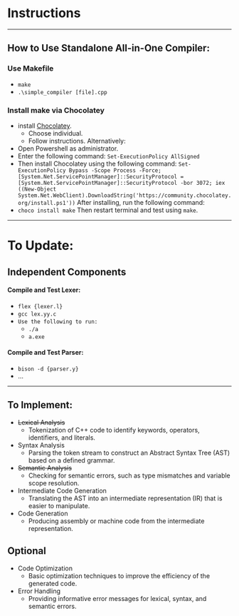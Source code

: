 # Instructions
---
## How to Use Standalone All-in-One Compiler:
### Use Makefile
- ```make```
- ```.\simple_compiler [file].cpp```
### Install make via Chocolatey
- install [Chocolatey](https://chocolatey.org/install).
    - Choose individual.
    - Follow instructions.
Alternatively:
- Open Powershell as administrator.
- Enter the following command: ```Set-ExecutionPolicy AllSigned```
- Then install Chocolatey using the following command: ```Set-ExecutionPolicy Bypass -Scope Process -Force; [System.Net.ServicePointManager]::SecurityProtocol = [System.Net.ServicePointManager]::SecurityProtocol -bor 3072; iex ((New-Object System.Net.WebClient).DownloadString('https://community.chocolatey.org/install.ps1'))```
After installing, run the following command:
- ```choco install make```
Then restart terminal and test using ```make```.
---
# To Update:
## Independent Components
#### Compile and Test Lexer:
- ```flex {lexer.l}```
- ```gcc lex.yy.c```
- ```Use the following to run:```
    - ```./a```
    - ```a.exe```
#### Compile and Test Parser:
- ```bison -d {parser.y}```
- ...


---
## To Implement:
- ~~Lexical Analysis~~
    - Tokenization of C++ code to identify keywords, operators, identifiers, and
literals. 
- Syntax Analysis
    - Parsing the token stream to construct an Abstract Syntax Tree (AST) based on a
defined grammar.
- ~~Semantic Analysis~~
    - Checking for semantic errors, such as type mismatches and variable scope
resolution. 
- Intermediate Code Generation
    - Translating the AST into an intermediate representation (IR)
that is easier to manipulate.
- Code Generation
    - Producing assembly or machine code from the intermediate representation. 

## Optional
- Code Optimization
    - Basic optimization techniques to improve the efficiency of the generated
code.   
- Error Handling
    - Providing informative error messages for lexical, syntax, and semantic errors. 
